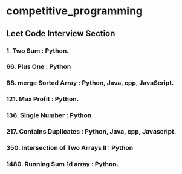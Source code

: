 # competitive_programming 

## Leet Code Interview Section
### 1. Two Sum : Python.
### 66. Plus One : Python
### 88. merge Sorted Array : Python, Java, cpp, JavaScript.
### 121. Max Profit : Python.
### 136. Single Number : Python
### 217. Contains Duplicates : Python, Java, cpp, Javascript.
### 350. Intersection of Two Arrays II : Python
### 1480. Running Sum 1d array : Python.
